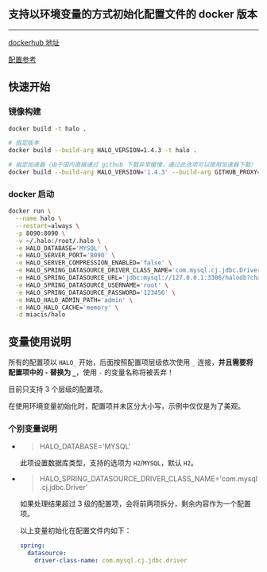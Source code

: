 ## 支持以环境变量的方式初始化配置文件的 docker 版本

------------------------------

[dockerhub 地址](https://hub.docker.com/r/miacis/halo)

[配置参考](https://docs.halo.run/getting-started/config/#mysql-1)

## 快速开始

### 镜像构建

```bash
docker build -t halo .

# 指定版本
docker build --build-arg HALO_VERSION=1.4.3 -t halo .

# 指定加速器（由于国内直接通过 github 下载非常缓慢，通过此选项可以使用加速器下载）
docker build --build-arg HALO_VERSION='1.4.3' --build-arg GITHUB_PROXY='https://ghproxy.com/' -t halo .
```

### docker 启动

```bash
docker run \
  --name halo \
  --restart=always \
  -p 8090:8090 \
  -v ~/.halo:/root/.halo \
  -e HALO_DATABASE='MYSQL' \
  -e HALO_SERVER_PORT='8090' \
  -e HALO_SERVER_COMPRESSION_ENABLED='false' \
  -e HALO_SPRING_DATASOURCE_DRIVER_CLASS_NAME='com.mysql.cj.jdbc.Driver' \
  -e HALO_SPRING_DATASOURCE_URL='jdbc:mysql://127.0.0.1:3306/halodb?characterEncoding=utf8&useSSL=false&serverTimezone=Asia/Shanghai&allowPublicKeyRetrieval=true' \
  -e HALO_SPRING_DATASOURCE_USERNAME='root' \
  -e HALO_SPRING_DATASOURCE_PASSWORD='123456' \
  -e HALO_HALO_ADMIN_PATH='admin' \
  -e HALO_HALO_CACHE='memory' \
  -d miacis/halo
```

## 变量使用说明

所有的配置项以 `HALO_` 开始，后面按照配置项层级依次使用 `_` 连接，**并且需要将配置项中的 `-` 替换为 `_`**，使用 `-` 的变量名称将被丢弃！

目前只支持 3 个层级的配置项。

在使用环境变量初始化时，配置项并未区分大小写，示例中仅仅是为了美观。

### 个别变量说明

- > HALO_DATABASE='MYSQL'

  此项设置数据库类型，支持的选项为 `H2`/`MYSQL`，默认 `H2`。

- > HALO_SPRING_DATASOURCE_DRIVER_CLASS_NAME='com.mysql.cj.jdbc.Driver'

  如果处理结果超过 3 级的配置项，会将前两项拆分，剩余内容作为一个配置项。

  以上变量初始化在配置文件内如下：

  ```yaml
  spring:
    datasource:
      driver-class-name: com.mysql.cj.jdbc.driver
  ```